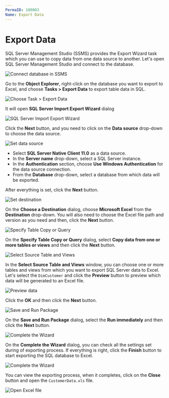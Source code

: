 ```yaml
---
PermaID: 100003
Name: Export Data
---
```


# Export Data

SQL Server Management Studio (SSMS) provides the Export Wizard task which you can use to copy data from one data source to another. Let's open SQL Server Management Studio and connect to the database. 

<img src="images/export-data-1.png" alt="Connect database in SSMS">

Go to the **Object Explorer**, right-click on the database you want to export to Excel, and choose **Tasks > Export Data** to export table data in SQL.

<img src="images/export-data-2.png" alt="Choose Task > Export Data">

It will open **SQL Server Import Export Wizard** dialog

<img src="images/export-data-3.png" alt="SQL Server Import Export Wizard">

Click the **Next** button, and you need to click on the **Data source** drop-down to choose the data source.

<img src="images/export-data-4.png" alt="Set data source">

 - Select **SQL Server Native Client 11.0** as a data source. 
 - In the **Server name** drop-down, select a SQL Server instance. 
 - In the **Authentication** section, choose **Use Windows Authentication** for the data source connection.
 - From the **Database** drop-down, select a database from which data will be exported.

After everything is set, click the **Next** button. 

<img src="images/export-data-5.png" alt="Set destination">

On the **Choose a Destination** dialog, choose **Microsoft Excel** from the **Destination** drop-down. You will also need to choose the Excel file path and version as you need and then, click the **Next** button.

<img src="images/export-data-6.png" alt="Specify Table Copy or Query">

On the **Specify Table Copy or Query** dialog, select **Copy data from one or more tables or views** and then click the **Next** button.

<img src="images/export-data-7.png" alt="Select Source Table and Views">

In the **Select Source Table and Views** window, you can choose one or more tables and views from which you want to export SQL Server data to Excel. Let's select the `DimCustomer` and click the **Preview** button to preview which data will be generated to an Excel file. 

<img src="images/export-data-8.png" alt="Preview data">

Click the **OK** and then click the **Next** button.

<img src="images/export-data-9.png" alt="Save and Run Package"> 

On the **Save and Run Package** dialog, select the **Run immediately** and then click the **Next** button.

<img src="images/export-data-10.png" alt="Complete the Wizard"> 

On the **Complete the Wizard** dialog, you can check all the settings set during of exporting process. If everything is right, click the **Finish** button to start exporting the SQL database to Excel.

<img src="images/export-data-11.png" alt="Complete the Wizard"> 

You can view the exporting process, when it completes, click on the **Close** button and open the `CustomerData.xls` file.

<img src="images/export-data-12.png" alt="Open Excel file"> 